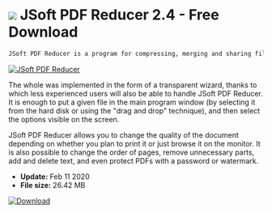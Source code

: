 # ![](https://cdn.softexe.net/static/icon/win.gif) JSoft PDF Reducer 2.4 - Free Download

```sh
JSoft PDF Reducer is a program for compressing, merging and sharing files saved in PDF format.
```
[![JSoft PDF Reducer](https://gallery.dpcdn.pl/imgc/Tools/86334/g_-_420x350_1.5_-_x3092ea6b-4207-4d25-ba91-d308567b6790.jpg)](https://softexe.net/win/system/pdf/jsoft-pdf-reducer:hfhp.html)

The whole was implemented in the form of a transparent wizard, thanks to which less experienced users will also be able to handle JSoft PDF Reducer. It is enough to put a given file in the main program window (by selecting it from the hard disk or using the "drag and drop" technique), and then select the options visible on the screen.
 
 JSoft PDF Reducer allows you to change the quality of the document depending on whether you plan to print it or just browse it on the monitor. It is also possible to change the order of pages, remove unnecessary parts, add and delete text, and even protect PDFs with a password or watermark.


- **Update:** Feb 11 2020
- **File size:** 26.42 MB

[![Download](https://cdn.softexe.net/static/img/download.png)](https://softexe.net/win/system/pdf/jsoft-pdf-reducer:hfhp.html)

